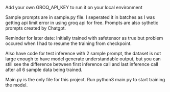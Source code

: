 Add your own GROQ_API_KEY to run it on your local environment 

Sample prompts are in sample.py file. I seperated it in batches as I was getting api limit error in using groq api for free. 
Prompts are also sythetic prompts created by Chatgpt. 

Reminder for later date: Initially trained with safetensor as true but problem occured when I had to resume the training from checkpoint. 

Also have code for test inference with 2 sample prompt, the dataset is not large enough to have model generate understandable output, but you can still see the difference between first inference call and last inference call after all 6 sample data being trained. 


Main.py is the only file for this project. Run python3 main.py to start training the model. 